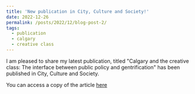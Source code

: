 ```yaml
---
title: 'New publication in City, Culture and Society!'
date: 2022-12-26
permalink: /posts/2022/12/blog-post-2/
tags:
  - publication
  - calgary
  - creative class
---
```


I am pleased to share my latest publication, titled "Calgary and the creative class: The interface between public policy and gentrification" has been published in City, Culture and Society.

You can access a copy of the article [here](https://www.sciencedirect.com/science/article/pii/S1877916622000509?casa_token=RME4ED3Z3fkAAAAA:HE14sgNfwMHU7m1jUwyXy4ruE08t3AXC4HJ5bEPu_al_B2kBq_SkZNMY8d3s5MgQrytH1NPwTg)
